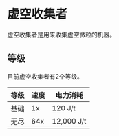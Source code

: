 # 虚空收集者

虚空收集者是用来收集虚空微粒的机器。

## 等级

目前虚空收集者有2个等级。

| 等级 | 速度 | 电力消耗 |
| ---- | --- | ------ |
| 基础 | 1x | 120 J/t |
| 无尽 | 64x | 12,000 J/t |
